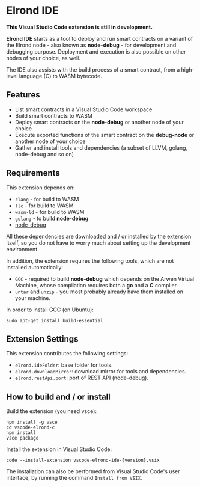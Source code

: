 # Elrond IDE

**This Visual Studio Code extension is still in development.**

**Elrond IDE** starts as a tool to deploy and run smart contracts on a variant of the Elrond node - also known as **node-debug** - for development and debugging purpose. Deployment and execution is also possible on other nodes of your choice, as well.

The IDE also assists with the build process of a smart contract, from a high-level language (C) to WASM bytecode.

## Features

 - List smart contracts in a Visual Studio Code workspace
 - Build smart contracts to WASM
 - Deploy smart contracts on the **node-debug** or another node of your choice
 - Execute exported functions of the smart contract on the **debug-node** or another node of your choice
 - Gather and install tools and dependencies (a subset of LLVM, golang, node-debug and so on)


## Requirements

This extension depends on:

* `clang` - for build to WASM
* `llc` - for build to WASM
* `wasm-ld` - for build to WASM
* `golang` - to build **node-debug**
* [node-debug](https://github.com/ElrondNetwork/elrond-go-node-debug)

All these dependencies are downloaded and / or installed by the extension itself, so you do not have to worry much about setting up the development environment.

In addition, the extension requires the following tools, which are not installed automatically:

* `GCC` - required to build **node-debug** which depends on the Arwen Virtual Machine, whose compilation requires both a **go** and a **C** compiler.
* `untar` and `unzip` - you most probably already have them installed on your machine.

In order to install GCC (on Ubuntu):

```
sudo apt-get install build-essential
```

## Extension Settings

This extension contributes the following settings:

* `elrond.ideFolder`: base folder for tools.
* `elrond.downloadMirror`: download mirror for tools and dependencies.
* `elrond.restApi.port`: port of REST API (node-debug).

## How to build and / or install

Build the extension (you need vsce):

```
npm install -g vsce
cd vscode-elrond-c
npm install
vsce package
```

Install the extension in Visual Studio Code:

```
code --install-extension vscode-elrond-ide-{version}.vsix
```

The installation can also be performed from Visual Studio Code's user interface, by running the command `Install from VSIX`.